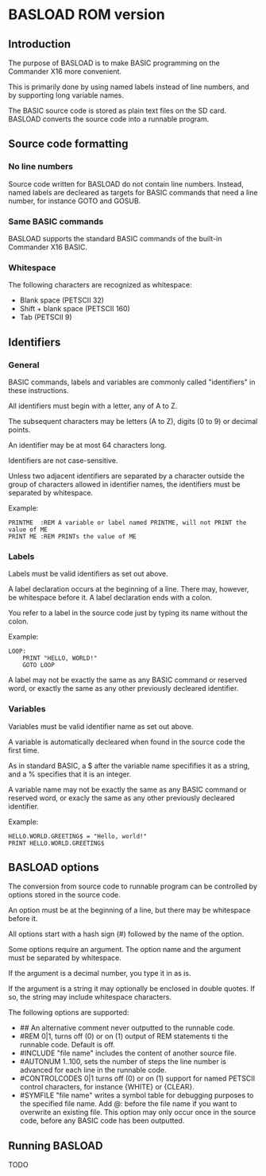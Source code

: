 # BASLOAD ROM version

## Introduction

The purpose of BASLOAD is to make BASIC programming on the Commander X16 more convenient.

This is primarily done by using named labels instead of line numbers, and by supporting
long variable names.

The BASIC source code is stored as plain text files on the SD card. BASLOAD converts the source code
into a runnable program.


## Source code formatting

### No line numbers

Source code written for BASLOAD do not contain line numbers. Instead, named labels are decleared
as targets for BASIC commands that need a line number, for instance GOTO and GOSUB.


### Same BASIC commands

BASLOAD supports the standard BASIC commands of the built-in Commander X16 BASIC.


### Whitespace

The following characters are recognized as whitespace:

- Blank space (PETSCII 32)
- Shift + blank space (PETSCII 160)
- Tab (PETSCII 9)


## Identifiers

### General

BASIC commands, labels and variables are commonly called "identifiers" in these
instructions.

All identifiers must begin with a letter, any of A to Z.

The subsequent characters may be letters (A to Z), digits (0 to 9) or decimal points.

An identifier may be at most 64 characters long.

Identifiers are not case-sensitive.

Unless two adjacent identifiers are separated by a character outside the
group of characters allowed in identifier names, the identifiers must be separated
by whitespace.

Example:

```
PRINTME  :REM A variable or label named PRINTME, will not PRINT the value of ME
PRINT ME :REM PRINTs the value of ME
```

### Labels

Labels must be valid identifiers as set out above.

A label declaration occurs at the beginning of a line. There may, however, be whitespace before it.
A label declaration ends with a colon.

You refer to a label in the source code just by typing its name without the colon.

Example:

```
LOOP:
    PRINT "HELLO, WORLD!"
    GOTO LOOP
```

A label may not be exactly the same as any BASIC command or reserved word, or exactly
the same as any other previously decleared identifier.


### Variables

Variables must be valid identifier name as set out above.

A variable is automatically decleared when found in the source code the first time.

As in standard BASIC, a $ after the variable name specififies it as a string, and
a % specifies that it is an integer.

A variable name may not be exactly the same as any BASIC command or reserved word, or
exacly the same as any other previously decleared identifier.

Example:

```
HELLO.WORLD.GREETING$ = "Hello, world!"
PRINT HELLO.WORLD.GREETING$
```

## BASLOAD options

The conversion from source code to runnable program can be controlled by
options stored in the source code.

An option must be at the beginning of a line, but there may be
whitespace before it.

All options start with a hash sign (#) followed by the name of the option.

Some options require an argument. The option name and the argument must be
separated by whitespace.

If the argument is a decimal number, you type it in as is.

If the argument is a string it may optionally be enclosed in double quotes. If so, the string
may include whitespace characters.

The following options are supported:

- \## An alternative comment never outputted to the runnable code.
- \#REM 0|1, turns off (0) or on (1) output of REM statements ti the runnable code. Default is off.
- \#INCLUDE "file name" includes the content of another source file. 
- \#AUTONUM 1..100, sets the number of steps the line number is advanced for each line in the runnable code.
- \#CONTROLCODES 0|1 turns off (0) or on (1) support for named PETSCII control characters, for instance {WHITE} or {CLEAR}.
- \#SYMFILE "file name" writes a symbol table for debugging purposes to the specified file name. Add @: before the file name if you want to overwrite an existing file. This option may only occur once in the source code, before any BASIC code has been outputted.

## Running BASLOAD

TODO